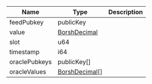 | Name          | Type                                      | Description |
| ------------- | ----------------------------------------- | ----------- |
| feedPubkey    | publicKey                                 |             |
| value         | [BorshDecimal](/idl/types/BorshDecimal)   |             |
| slot          | u64                                       |             |
| timestamp     | i64                                       |             |
| oraclePubkeys | publicKey[]                               |             |
| oracleValues  | [BorshDecimal](/idl/types/BorshDecimal)[] |             |
